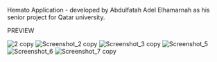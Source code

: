 Hemato Application - developed by Abdulfatah Adel Elhamarnah as his senior project for Qatar university.



PREVIEW

![2 copy](https://user-images.githubusercontent.com/15941530/70165787-8ba5d400-16d4-11ea-87c8-be2b91570f0d.png)
![Screenshot_2 copy](https://user-images.githubusercontent.com/15941530/70165788-8c3e6a80-16d4-11ea-8381-2e7ae0e34ef9.png)
![Screenshot_3 copy](https://user-images.githubusercontent.com/15941530/70165789-8c3e6a80-16d4-11ea-9ed1-8e7c5fce4baa.png)
![Screenshot_5](https://user-images.githubusercontent.com/15941530/70165791-8cd70100-16d4-11ea-9727-e1e3f1773f0a.png)
![Screenshot_6](https://user-images.githubusercontent.com/15941530/70165793-8cd70100-16d4-11ea-8c62-e3864b2d0b7f.png)
![Screenshot_7 copy](https://user-images.githubusercontent.com/15941530/70165794-8cd70100-16d4-11ea-876a-91365158b33e.png)




